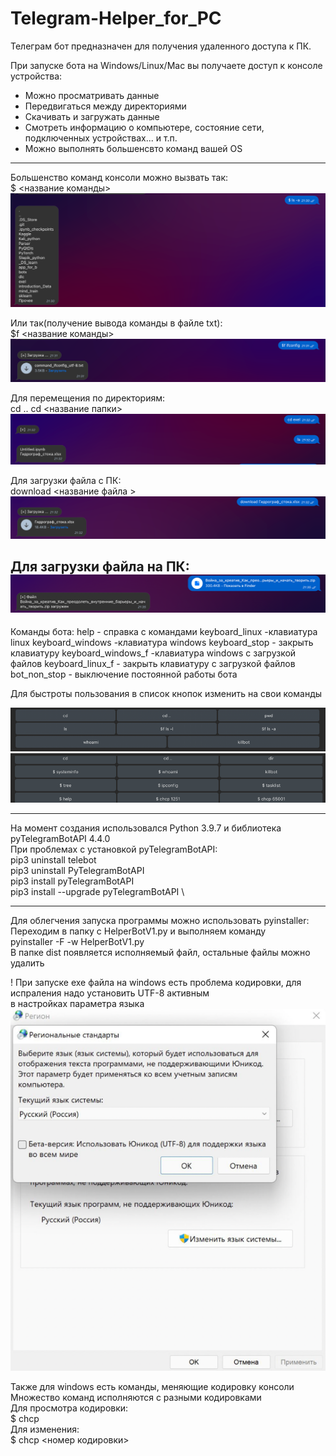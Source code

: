 # Telegram-Helper_for_PC

Телеграм бот предназначен для получения удаленного доступа к ПК.

При запуске бота на Windows/Linux/Mac вы получаете доступ к консоле устройства:
- Можно просматривать данные
- Передвигаться между директориями 
- Скачивать и загружать данные 
- Смотреть информацию о компьютере, состояние сети, подключенных устройствах... и т.п.
- Можно выполнять большенсвто команд вашей OS
---------------------
Большенство команд консоли можно вызвать так: \
$ <название команды> 
![](img/img.png)

Или так(получение вывода команды в файле txt): \
$f <название команды> 
![](img/img_1.png)

Для перемещения по директориям: \
cd ..
cd <название папки>
![](img/img_2.png)

Для загрузки файла с ПК: \
download <название файла >
![](img/img_3.png)

Для загрузки файла на ПК: \
![](img/img_4.png)
---------------------

Команды бота: 
help - справка с командами
keyboard_linux -клавиатура linux
keyboard_windows -клавиатура windows
keyboard_stop - закрыть клавиатуру
keyboard_windows_f -клавиатура windows с загрузкой файлов
keyboard_linux_f - закрыть клавиатуру с загрузкой файлов
bot_non_stop - выключение постоянной работы бота

Для быстроты пользования в список кнопок изменить на свои команды

![](img/img_6.png)
![](img/img_7.png)

--------------------- 

На момент создания использовался Python 3.9.7 и библиотека pyTelegramBotAPI 4.4.0 \
При проблемах с установкой pyTelegramBotAPI: \
pip3 uninstall telebot \
pip3 uninstall PyTelegramBotAPI \
pip3 install pyTelegramBotAPI \
pip3 install --upgrade pyTelegramBotAPI \

---------------------
Для облегчения запуска программы можно использовать pyinstaller: \
Переходим в папку с HelperBotV1.py и выполняем команду \
pyinstaller -F -w HelperBotV1.py \
В папке dist появляется исполняемый файл, остальные файлы можно удалить

! При запуске exe файла на windows есть проблема кодировки, для испраления надо установить UTF-8 активным \
в настройках параметра языка \
![](img/img_5.png)

Также для windows есть команды, меняющие кодировку консоли \
Множество команд исполняются с разными кодировками \
Для просмотра кодировки: \
$ chcp \
Для изменения: \
$ chcp <номер кодировки> 

